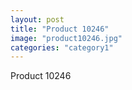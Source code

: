 ```yaml
---
layout: post
title: "Product 10246"
image: "product10246.jpg"
categories: "category1"
---
```

Product 10246

